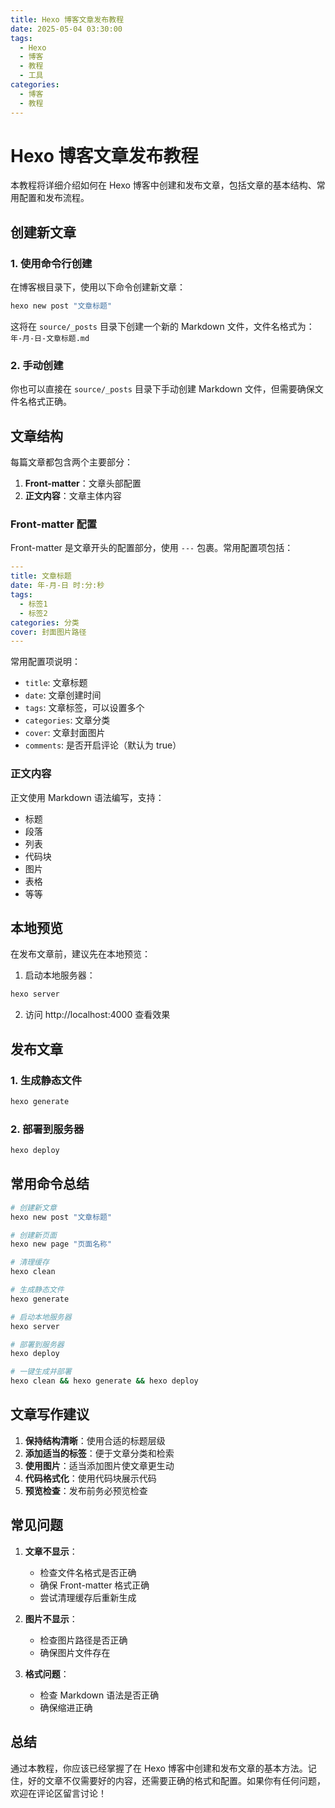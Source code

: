 ```yaml
---
title: Hexo 博客文章发布教程
date: 2025-05-04 03:30:00
tags:
  - Hexo
  - 博客
  - 教程
  - 工具
categories:
  - 博客
  - 教程
---
```


# Hexo 博客文章发布教程

本教程将详细介绍如何在 Hexo 博客中创建和发布文章，包括文章的基本结构、常用配置和发布流程。

## 创建新文章

### 1. 使用命令行创建

在博客根目录下，使用以下命令创建新文章：

```bash
hexo new post "文章标题"
```

这将在 `source/_posts` 目录下创建一个新的 Markdown 文件，文件名格式为：`年-月-日-文章标题.md`

### 2. 手动创建

你也可以直接在 `source/_posts` 目录下手动创建 Markdown 文件，但需要确保文件名格式正确。

## 文章结构

每篇文章都包含两个主要部分：

1. **Front-matter**：文章头部配置
2. **正文内容**：文章主体内容

### Front-matter 配置

Front-matter 是文章开头的配置部分，使用 `---` 包裹。常用配置项包括：

```yaml
---
title: 文章标题
date: 年-月-日 时:分:秒
tags:
  - 标签1
  - 标签2
categories: 分类
cover: 封面图片路径
---
```

常用配置项说明：
- `title`: 文章标题
- `date`: 文章创建时间
- `tags`: 文章标签，可以设置多个
- `categories`: 文章分类
- `cover`: 文章封面图片
- `comments`: 是否开启评论（默认为 true）

### 正文内容

正文使用 Markdown 语法编写，支持：
- 标题
- 段落
- 列表
- 代码块
- 图片
- 表格
- 等等

## 本地预览

在发布文章前，建议先在本地预览：

1. 启动本地服务器：
```bash
hexo server
```

2. 访问 http://localhost:4000 查看效果

## 发布文章

### 1. 生成静态文件

```bash
hexo generate
```

### 2. 部署到服务器

```bash
hexo deploy
```

## 常用命令总结

```bash
# 创建新文章
hexo new post "文章标题"

# 创建新页面
hexo new page "页面名称"

# 清理缓存
hexo clean

# 生成静态文件
hexo generate

# 启动本地服务器
hexo server

# 部署到服务器
hexo deploy

# 一键生成并部署
hexo clean && hexo generate && hexo deploy
```

## 文章写作建议

1. **保持结构清晰**：使用合适的标题层级
2. **添加适当的标签**：便于文章分类和检索
3. **使用图片**：适当添加图片使文章更生动
4. **代码格式化**：使用代码块展示代码
5. **预览检查**：发布前务必预览检查

## 常见问题

1. **文章不显示**：
   - 检查文件名格式是否正确
   - 确保 Front-matter 格式正确
   - 尝试清理缓存后重新生成

2. **图片不显示**：
   - 检查图片路径是否正确
   - 确保图片文件存在

3. **格式问题**：
   - 检查 Markdown 语法是否正确
   - 确保缩进正确

## 总结

通过本教程，你应该已经掌握了在 Hexo 博客中创建和发布文章的基本方法。记住，好的文章不仅需要好的内容，还需要正确的格式和配置。如果你有任何问题，欢迎在评论区留言讨论！ 